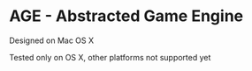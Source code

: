 # AGE - Abstracted Game Engine

Designed on Mac OS X

Tested only on OS X, other platforms not supported yet
